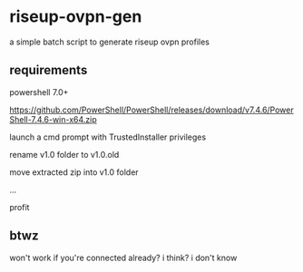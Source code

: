 # riseup-ovpn-gen

a simple batch script to generate riseup ovpn profiles

## requirements

powershell 7.0+

https://github.com/PowerShell/PowerShell/releases/download/v7.4.6/PowerShell-7.4.6-win-x64.zip

launch a cmd prompt with TrustedInstaller privileges

rename v1.0 folder to v1.0.old

move extracted zip into v1.0 folder

...

profit

## btwz

won't work if you're connected already? i think? i don't know